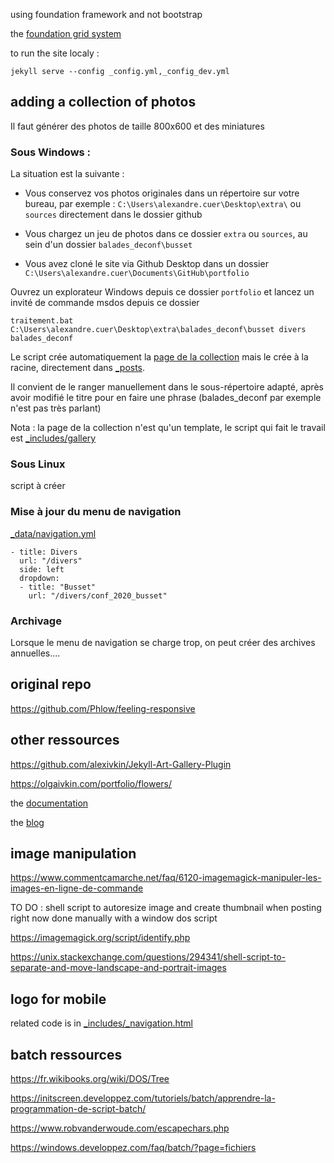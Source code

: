 using foundation framework and not bootstrap 

the [foundation grid system](https://get.foundation/sites/docs-v5/components/grid.html)

to run the site localy :

```
jekyll serve --config _config.yml,_config_dev.yml
```

## adding a collection of photos

Il faut générer des photos de taille 800x600 et des miniatures

### Sous Windows :

La situation est la suivante :

- Vous conservez vos photos originales dans un répertoire sur votre bureau, par exemple : `C:\Users\alexandre.cuer\Desktop\extra\` ou `sources` directement dans le dossier github

- Vous chargez un jeu de photos dans ce dossier `extra` ou `sources`, au sein d'un dossier `balades_deconf\busset`

- Vous avez cloné le site via Github Desktop dans un dossier `C:\Users\alexandre.cuer\Documents\GitHub\portfolio`

Ouvrez un explorateur Windows depuis ce dossier `portfolio` et lancez un invité de commande msdos depuis ce dossier

```
traitement.bat C:\Users\alexandre.cuer\Desktop\extra\balades_deconf\busset divers balades_deconf
```
Le script crée automatiquement la [page de la collection](collection.md) mais le crée à la racine, directement dans [_posts](_posts). 

Il convient de le ranger manuellement dans le sous-répertoire adapté, après avoir modifié le titre pour en faire une phrase (balades_deconf par exemple n'est pas très parlant)

Nota : la page de la collection n'est qu'un template, le script qui fait le travail est [_includes/gallery](_includes/gallery)

### Sous Linux

script à créer

### Mise à jour du menu de navigation 

[_data/navigation.yml](_data/navigation.yml)

```
- title: Divers
  url: "/divers"
  side: left
  dropdown:
  - title: "Busset"
    url: "/divers/conf_2020_busset"
```

### Archivage

Lorsque le menu de navigation se charge trop, on peut créer des archives annuelles....

## original repo

https://github.com/Phlow/feeling-responsive

## other ressources

https://github.com/alexivkin/Jekyll-Art-Gallery-Plugin

https://olgaivkin.com/portfolio/flowers/

the [documentation](https://alexandrecuer.github.io/portfolio/documentation)

the [blog](https://alexandrecuer.github.io/portfolio/blog)

## image manipulation

https://www.commentcamarche.net/faq/6120-imagemagick-manipuler-les-images-en-ligne-de-commande

TO DO : shell script to autoresize image and create thumbnail when posting
right now done manually with a window dos script 

https://imagemagick.org/script/identify.php

https://unix.stackexchange.com/questions/294341/shell-script-to-separate-and-move-landscape-and-portrait-images

## logo for mobile

related code is in [_includes/_navigation.html](_includes/_navigation.html)

## batch ressources

https://fr.wikibooks.org/wiki/DOS/Tree

https://initscreen.developpez.com/tutoriels/batch/apprendre-la-programmation-de-script-batch/

https://www.robvanderwoude.com/escapechars.php

https://windows.developpez.com/faq/batch/?page=fichiers

